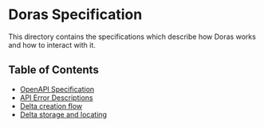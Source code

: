 # Doras Specification

This directory contains the specifications which describe how Doras works and how to interact with it.

## Table of Contents

- [OpenAPI Specification](openapi.yaml)
- [API Error Descriptions](cloud-api.md)
- [Delta creation flow](delta-creation-spec.md)
- [Delta storage and locating](delta-storage.md)